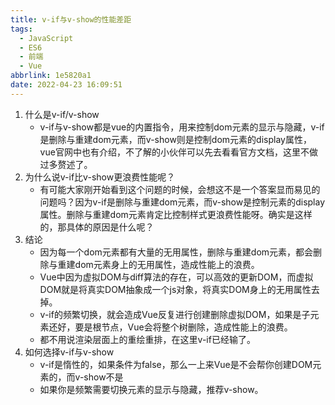 ```yaml
---
title: v-if与v-show的性能差距
tags:
  - JavaScript
  - ES6
  - 前端
  - Vue
abbrlink: 1e5820a1
date: 2022-04-23 16:09:51
---
```

<!-- more -->
1. 什么是v-if/v-show
   * v-if与v-show都是vue的内置指令，用来控制dom元素的显示与隐藏，v-if是删除与重建dom元素，而v-show则是控制dom元素的display属性，vue官网中也有介绍，不了解的小伙伴可以先去看看官方文档，这里不做过多赘述了。
2. 为什么说v-if比v-show更浪费性能呢？
   * 有可能大家刚开始看到这个问题的时候，会想这不是一个答案显而易见的问题吗？因为v-if是删除与重建dom元素，而v-show是控制元素的display属性。删除与重建dom元素肯定比控制样式更浪费性能呀。确实是这样的，那具体的原因是什么呢？
3. 结论
   * 因为每一个dom元素都有大量的无用属性，删除与重建dom元素，都会删除与重建dom元素身上的无用属性，造成性能上的浪费。
   * Vue中因为虚拟DOM与diff算法的存在，可以高效的更新DOM，而虚拟DOM就是将真实DOM抽象成一个js对象，将真实DOM身上的无用属性去掉。
   * v-if的频繁切换，就会造成Vue反复进行创建删除虚拟DOM，如果是子元素还好，要是根节点，Vue会将整个树删除，造成性能上的浪费。
   * 都不用说渲染层面上的重绘重排，在这里v-if已经输了。
4. 如何选择v-if与v-show
   * v-if是惰性的，如果条件为false，那么一上来Vue是不会帮你创建DOM元素的，而v-show不是
   * 如果你是频繁需要切换元素的显示与隐藏，推荐v-show。